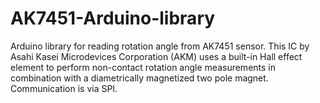 # AK7451-Arduino-library
Arduino library for reading rotation angle from AK7451 sensor. This IC by Asahi Kasei Microdevices Corporation (AKM) uses a built-in Hall effect element to perform non-contact rotation angle measurements in combination with a diametrically magnetized two pole magnet.
Communication is via SPI.
